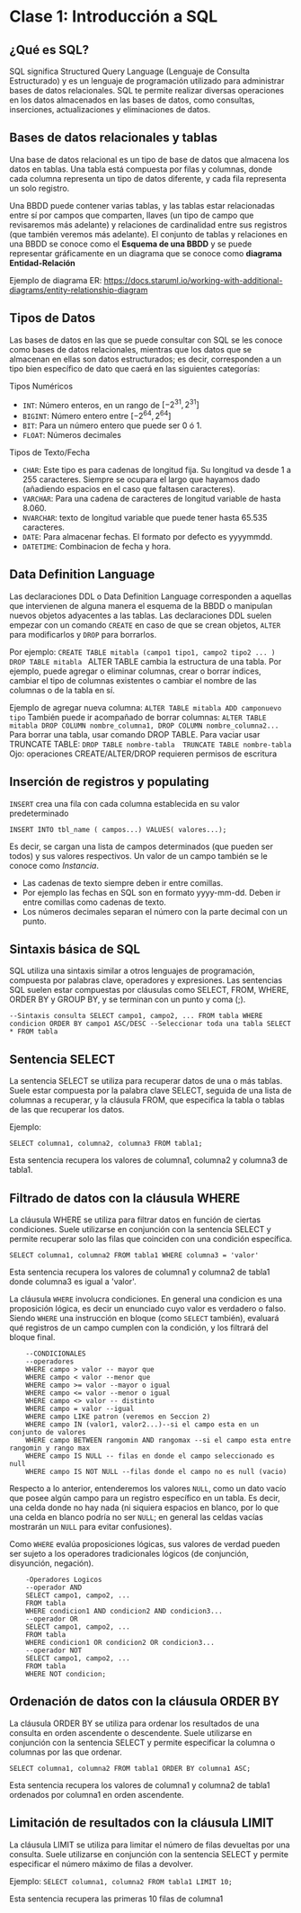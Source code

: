 
# Clase 1: Introducción a SQL

## ¿Qué es SQL?

SQL significa Structured Query Language (Lenguaje de Consulta Estructurado) y es un lenguaje de programación utilizado para administrar bases de datos relacionales. SQL te permite realizar diversas operaciones en los datos almacenados en las bases de datos, como consultas, inserciones, actualizaciones y eliminaciones de datos.

## Bases de datos relacionales y tablas

Una base de datos relacional es un tipo de base de datos que almacena los datos en tablas. Una tabla está compuesta por filas y columnas, donde cada columna representa un tipo de datos diferente, y cada fila representa un solo registro. 

 Una BBDD puede contener varias tablas, y las tablas estar relacionadas entre sí por campos que comparten, llaves (un tipo de campo que revisaremos más adelante) y relaciones de cardinalidad entre sus registros (que también veremos más adelante). El conjunto de tablas y relaciones en una BBDD se conoce como el **Esquema de una BBDD** y se puede representar gráficamente en un diagrama que se conoce como **diagrama Entidad-Relación** 

Ejemplo de diagrama ER: https://docs.staruml.io/working-with-additional-diagrams/entity-relationship-diagram

## Tipos de Datos

Las bases de datos en las que se puede consultar con SQL se les conoce como bases de datos relacionales, mientras que los datos que se almacenan en ellas son datos estructurados; es decir, corresponden a un tipo bien específico de dato que caerá en las siguientes categorías:

Tipos Numéricos
- `INT`: Número enteros, en un rango de $[-2^{31},2^{31}]$
- `BIGINT`: Número entero entre  $[-2^{64},2^{64}]$ 
- `BIT`: Para un número entero que puede ser 0 ó 1.
- `FLOAT`: Números decimales

Tipos de Texto/Fecha
- `CHAR`: Este tipo es para cadenas de longitud fija. Su longitud va desde 1 a 255 caracteres. Siempre se ocupara el largo que hayamos dado (añadiendo espacios en el caso que faltasen caracteres).
- `VARCHAR`: Para una cadena de caracteres de longitud variable de hasta 8.060.
- `NVARCHAR`: texto de longitud variable que puede tener hasta 65.535 caracteres.
- `DATE`: Para almacenar fechas. El formato por defecto es yyyymmdd.
- `DATETIME`: Combinacion de fecha y hora.

## Data Definition Language

Las declaraciones DDL o Data Definition Language corresponden a aquellas que intervienen de alguna manera el esquema de la BBDD o manipulan nuevos objetos adyacentes a las tablas. Las declaraciones DDL suelen empezar con un comando `CREATE` en caso de que se crean objetos, `ALTER` para modificarlos y `DROP` para borrarlos.

Por ejemplo:
``
CREATE TABLE mitabla (campo1 tipo1, campo2 tipo2 ... )
DROP TABLE mitabla 
``
ALTER TABLE cambia la estructura de una tabla. Por ejemplo, puede agregar o eliminar columnas, crear o borrar índices, cambiar el tipo de columnas existentes o cambiar el nombre de las columnas o de la tabla en sí.

Ejemplo de agregar nueva columna:
``
    ALTER TABLE mitabla
    ADD camponuevo tipo
``
También puede ir acompañado de borrar columnas:
``
ALTER TABLE mitabla DROP COLUMN nombre_columna1, DROP COLUMN nombre_columna2...
``
Para borrar una tabla, usar comando DROP TABLE. Para vaciar usar TRUNCATE TABLE:
``
    DROP TABLE nombre-tabla 
    TRUNCATE TABLE nombre-tabla
``
Ojo: operaciones CREATE/ALTER/DROP requieren permisos de escritura

## Inserción de registros y populating

`INSERT` crea una fila con cada columna establecida en su valor predeterminado

``INSERT INTO tbl_name ( campos...) VALUES( valores...);``
    
Es decir, se cargan una lista de campos determinados (que pueden ser todos) y sus valores respectivos. Un valor de un campo también se le conoce como _Instancia_.

*   Las cadenas de texto siempre deben ir entre comillas.
*   Por ejemplo las fechas en SQL son en formato yyyy-mm-dd. Deben ir entre comillas como cadenas de texto.
*   Los números decimales separan el número con la parte decimal con un punto.
    
## Sintaxis básica de SQL
SQL utiliza una sintaxis similar a otros lenguajes de programación, compuesta por palabras clave, operadores y expresiones. Las sentencias SQL suelen estar compuestas por cláusulas como SELECT, FROM, WHERE, ORDER BY y GROUP BY, y se terminan con un punto y coma (;).

``
    --Sintaxis consulta
    SELECT campo1, campo2, ...
    FROM tabla
    WHERE condicion
    ORDER BY campo1 ASC/DESC
    --Seleccionar toda una tabla
    SELECT * FROM tabla
``  

## Sentencia SELECT
La sentencia SELECT se utiliza para recuperar datos de una o más tablas. Suele estar compuesta por la palabra clave SELECT, seguida de una lista de columnas a recuperar, y la cláusula FROM, que especifica la tabla o tablas de las que recuperar los datos.

Ejemplo:

``SELECT columna1, columna2, columna3 FROM tabla1;``

Esta sentencia recupera los valores de columna1, columna2 y columna3 de tabla1.

## Filtrado de datos con la cláusula WHERE

La cláusula WHERE se utiliza para filtrar datos en función de ciertas condiciones. Suele utilizarse en conjunción con la sentencia SELECT y permite recuperar solo las filas que coinciden con una condición específica.


``SELECT columna1, columna2 FROM tabla1 WHERE columna3 = 'valor'``

Esta sentencia recupera los valores de columna1 y columna2 de tabla1 donde columna3 es igual a 'valor'.


La cláusula `WHERE` involucra condiciones. En general una condicion es una proposición lógica, es decir un enunciado cuyo valor es verdadero o falso. Siendo `WHERE` una instrucción en bloque (como `SELECT` también), evaluará qué registros de un campo cumplen con la condición, y los filtrará del bloque final.
```
    --CONDICIONALES
    --operadores
    WHERE campo > valor -- mayor que
    WHERE campo < valor --menor que
    WHERE campo >= valor --mayor o igual
    WHERE campo <= valor --menor o igual
    WHERE campo <> valor -- distinto
    WHERE campo = valor --igual
    WHERE campo LIKE patron (veremos en Seccion 2)
    WHERE campo IN (valor1, valor2...)--si el campo esta en un conjunto de valores
    WHERE campo BETWEEN rangomin AND rangomax --si el campo esta entre rangomin y rango max
    WHERE campo IS NULL -- filas en donde el campo seleccionado es null
    WHERE campo IS NOT NULL --filas donde el campo no es null (vacio)
``` 

Respecto a lo anterior, entenderemos los valores `NULL`, como un dato vacío que posee algún campo para un registro específico en un tabla. Es decir, una celda donde no hay nada (ni siquiera espacios en blanco, por lo que una celda en blanco podría no ser `NULL`; en general las celdas vacías mostrarán un `NULL` para evitar confusiones).

Como `WHERE` evalúa proposiciones lógicas, sus valores de verdad pueden ser sujeto a los operadores tradicionales lógicos (de conjunción, disyunción, negación).
```
    -Operadores Logicos
    --operador AND
    SELECT campo1, campo2, ...
    FROM tabla
    WHERE condicion1 AND condicion2 AND condicion3...
    --operador OR
    SELECT campo1, campo2, ...
    FROM tabla
    WHERE condicion1 OR condicion2 OR condicion3...
    --operador NOT
    SELECT campo1, campo2, ...
    FROM tabla
    WHERE NOT condicion;
``` 

## Ordenación de datos con la cláusula ORDER BY

La cláusula ORDER BY se utiliza para ordenar los resultados de una consulta en orden ascendente o descendente. Suele utilizarse en conjunción con la sentencia SELECT y permite especificar la columna o columnas por las que ordenar.

``SELECT columna1, columna2 FROM tabla1 ORDER BY columna1 ASC;``

Esta sentencia recupera los valores de columna1 y columna2 de tabla1 ordenados por columna1 en orden ascendente.

## Limitación de resultados con la cláusula LIMIT
La cláusula LIMIT se utiliza para limitar el número de filas devueltas por una consulta. Suele utilizarse en conjunción con la sentencia SELECT y permite especificar el número máximo de filas a devolver.

Ejemplo:
``SELECT columna1, columna2 FROM tabla1 LIMIT 10;``

Esta sentencia recupera las primeras 10 filas de columna1
